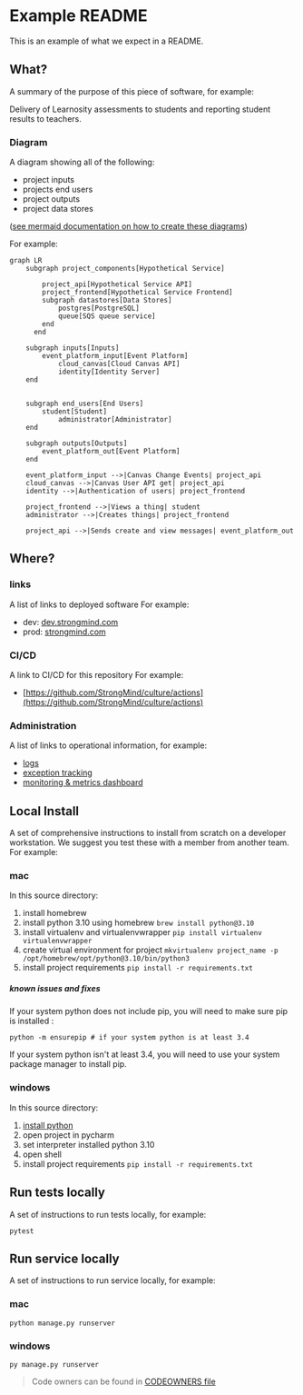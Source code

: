 # Example README

This is an example of what we expect in a README.

## What?

A summary of the purpose of this piece of software, for example: 

Delivery of Learnosity assessments to students and reporting student results to teachers.


### Diagram
A diagram showing all of the following:
* project inputs
* projects end users
* project outputs
* project data stores

([see mermaid documentation on how to create these diagrams](https://mermaid-js.github.io/mermaid/#/./flowchart?id=flowcharts-basic-syntax))

For example:

```mermaid
graph LR
    subgraph project_components[Hypothetical Service]
    	
	    project_api[Hypothetical Service API]
	    project_frontend[Hypothetical Service Frontend]
	    subgraph datastores[Data Stores]
    		postgres[PostgreSQL]
    		queue[SQS queue service]
    	end
	  end

    subgraph inputs[Inputs]
    	event_platform_input[Event Platform]
			cloud_canvas[Cloud Canvas API]
			identity[Identity Server]
    end
    

    subgraph end_users[End Users]
	    student[Student]
			administrator[Administrator]
    end
    
    subgraph outputs[Outputs]
    	event_platform_out[Event Platform]
    end
    
    event_platform_input -->|Canvas Change Events| project_api
    cloud_canvas -->|Canvas User API get| project_api
    identity -->|Authentication of users| project_frontend
    
    project_frontend -->|Views a thing| student
    administrator -->|Creates things| project_frontend
    
    project_api -->|Sends create and view messages| event_platform_out

```


## Where?

### links
A list of links to deployed software
For example:

* dev: [dev.strongmind.com](https://dev.strongmind.com)
* prod: [strongmind.com](https://strongmind.com)

### CI/CD
A link to CI/CD for this repository
For example:

* [https://github.com/StrongMind/culture/actions](https://github.com/StrongMind/culture/actions)

### Administration
A list of links to operational information, for example:

* [logs](https://us-west-2.console.aws.amazon.com/cloudwatch/home?region=us-west-2#logsV2:logs-insights$3FqueryDetail$[…]*2flambda*2fid-mapper-prod$2529$2529)
* [exception tracking](https://sentry.io/organizations/strongmind-4j/projects/id-mapper/?project=6262579)
* [monitoring & metrics dashboard](https://us-west-2.console.aws.amazon.com/cloudwatch/home?region=us-west-2#dashboards:name=identifier-mapper-prod)



## Local Install
A set of comprehensive instructions to install from scratch on a developer workstation. We suggest you test these with a member from another team. For example:

### mac
In this source directory:
1. install homebrew
2. install python 3.10 using homebrew `brew install python@3.10`
3. install virtualenv and virtualenvwrapper `pip install virtualenv virtualenvwrapper`
4. create virtual environment for project `mkvirtualenv project_name -p /opt/homebrew/opt/python@3.10/bin/python3`
5. install project requirements `pip install -r requirements.txt`

##### known issues and fixes

If your system python does not include pip, you will need to make sure pip is installed :

```console
python -m ensurepip # if your system python is at least 3.4
```

If your system python isn't at least 3.4, you will need to use your system package manager to install pip.


### windows
In this source directory:
1. [install python](https://www.python.org/downloads/release/python-3105/)
2. open project in pycharm
3. set interpreter installed python 3.10
4. open shell
5. install project requirements `pip install -r requirements.txt`

## Run tests locally
A set of instructions to run tests locally, for example:

```console
pytest
```

## Run service locally
A set of instructions to run service locally, for example:

### mac
```console
python manage.py runserver
```

### windows
```console
py manage.py runserver
```

> Code owners can be found in [CODEOWNERS file](./CODEOWNERS)





